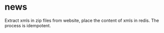 # news
Extract xmls in zip files from website, place the content of xmls in redis. The process is idempotent.
